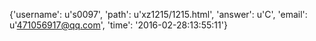 {'username': u's0097', 'path': u'xz1215/1215.html', 'answer': u'C', 'email': u'471056917@qq.com', 'time': '2016-02-28:13:55:11'}